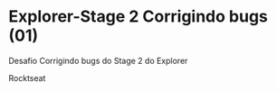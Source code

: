# Explorer-Stage 2 Corrigindo bugs (01)


Desafio Corrigindo bugs do Stage 2 do Explorer

Rocktseat

